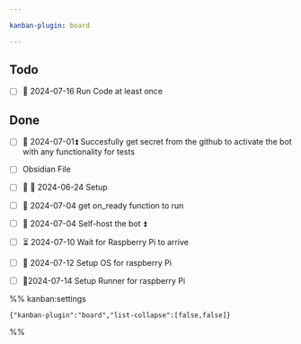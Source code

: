 ```yaml
---

kanban-plugin: board

---
```


## Todo

- [ ] 🛫 2024-07-16 Run Code at least once


## Done

- [ ] 🛫 2024-07-01⏫ Succesfully get secret from the github to activate the bot with any functionality for tests
- [ ] Obsidian File
- [ ] 🛫 📅 2024-06-24  Setup
- [ ] 🛫 2024-07-04 get on_ready function to run
- [ ] 🛫 2024-07-04 Self-host the bot ⏫
- [ ] ⏳ 2024-07-10 Wait for Raspberry Pi to arrive
- [ ] 🛫 2024-07-12 Setup OS for raspberry Pi
- [ ] 🛫2024-07-14 Setup Runner for raspberry Pi




%% kanban:settings
```
{"kanban-plugin":"board","list-collapse":[false,false]}
```
%%
